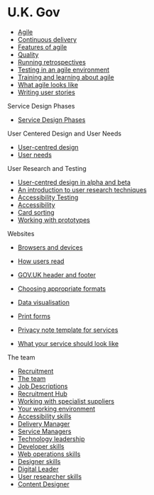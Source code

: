 # U.K. Gov

* [Agile](https://www.gov.uk/service-manual/agile/index.html)
* [Continuous delivery](https://www.gov.uk/service-manual/agile/continuous-delivery.html)
* [Features of agile](https://www.gov.uk/service-manual/agile/features-of-agile.html)
* [Quality](https://www.gov.uk/service-manual/agile/quality.html)
* [Running retrospectives](https://www.gov.uk/service-manual/agile/running-retrospectives.html)
* [Testing in an agile environment](https://www.gov.uk/service-manual/making-software/testing-in-agile.html)
* [Training and learning about agile](https://www.gov.uk/service-manual/agile/training-and-learning.html)
* [What agile looks like](https://www.gov.uk/service-manual/agile/what-agile-looks-like.html)
* [Writing user stories](https://www.gov.uk/service-manual/agile/writing-user-stories.html)

Service Design Phases
* [Service Design Phases](https://www.gov.uk/service-manual/phases/index.html)

User Centered Design and User Needs
* [User-centred design](https://www.gov.uk/service-manual/user-centred-design/index.html)
* [User needs](https://www.gov.uk/service-manual/user-centred-design/user-needs.html)

User Research and Testing
* [User-centred design in alpha and beta](https://www.gov.uk/service-manual/user-centred-design/user-centred-design-alpha-beta.html)
* [An introduction to user research techniques](https://www.gov.uk/service-manual/user-centred-design/user-research/index.html)
* [Accessibility Testing](https://www.gov.uk/service-manual/user-centred-design/user-research/accessibility-testing.html)
* [Accessibility](https://www.gov.uk/service-manual/user-centred-design/accessibility.html)
* [Card sorting](https://www.gov.uk/service-manual/user-centred-design/card-sorting.html)
* [Working with prototypes](https://www.gov.uk/service-manual/user-centred-design/working-with-prototypes.html)

Websites
* [Browsers and devices](https://www.gov.uk/service-manual/user-centred-design/browsers-and-devices.html)
* [How users read](https://www.gov.uk/service-manual/user-centred-design/how-users-read.html)
* [GOV.UK header and footer](https://www.gov.uk/service-manual/user-centred-design/resources/header-footer.html)

* [Choosing appropriate formats](https://www.gov.uk/service-manual/user-centred-design/choosing-appropriate-formats.html)
* [Data visualisation](https://www.gov.uk/service-manual/user-centred-design/data-visualisation.html)
* [Print forms](https://www.gov.uk/service-manual/user-centred-design/print-forms.html)
* [Privacy note template for services](https://www.gov.uk/service-manual/content-designers/privacy-note-template-for-services.html)
* [What your service should look like](https://www.gov.uk/service-manual/user-centred-design/service-user-experience.html)

The team
* [Recruitment](https://www.gov.uk/service-manual/the-team/recruitment/index.html)
* [The team](https://www.gov.uk/service-manual/the-team/index.html)
* [Job Descriptions](https://www.gov.uk/service-manual/the-team/recruitment/job-descriptions.html)
* [Recruitment Hub](https://www.gov.uk/service-manual/the-team/recruitment/hub.html)
* [Working with specialist suppliers](https://www.gov.uk/service-manual/the-team/working-with-specialists.html)
* [Your working environment](https://www.gov.uk/service-manual/the-team/working-environment.html)
* [Accessibility skills](https://www.gov.uk/service-manual/the-team/accessibility.html)
* [Delivery Manager](https://www.gov.uk/service-manual/the-team/delivery-manager.html)
* [Service Managers](https://www.gov.uk/service-manual/the-team/service-manager.html)
* [Technology leadership](https://www.gov.uk/service-manual/the-team/recruitment/scs-orgdesign.html)
* [Developer skills](https://www.gov.uk/service-manual/the-team/developer.html)
* [Web operations skills](https://www.gov.uk/service-manual/the-team/web-operations.html)
* [Designer skills](https://www.gov.uk/service-manual/the-team/designer.html)
* [Digital Leader](https://www.gov.uk/service-manual/the-team/digital-leader.html)
* [User researcher skills](https://www.gov.uk/service-manual/the-team/user-researcher.html)
* [Content Designer](https://www.gov.uk/service-manual/the-team/content-designer.html)